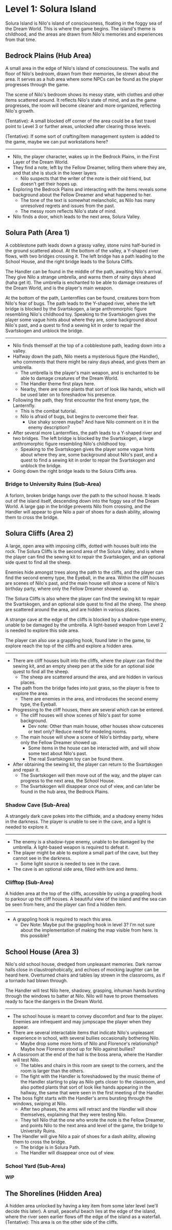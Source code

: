 # Level 1: Solura Island

Solura Island is Nilo's island of consciousness, floating in the foggy sea of the Dream World. This is where the game begins. The island's theme is childhood, and the areas are drawn from Nilo's memories and experiences from that time.

## Bedrock Plains (Hub Area)

A small area in the edge of Nilo's island of consciousness. The walls and floor of Nilo's bedroom, drawn from their memories, lie strewn about the area. It serves as a hub area where some NPCs can be found as the player progresses through the game.

The scene of Nilo's bedroom shows its messy state, with clothes and other items scattered around. It reflects Nilo's state of mind, and as the game progresses, the room will become cleaner and more organized, reflecting Nilo's growth.

(Tentative): A small blocked off corner of the area could be a fast travel point to Level 3 or further areas, unlocked after clearing those levels.

(Tentative): If some sort of crafting/item management system is added to the game, maybe we can put workstations here?

---

- Nilo, the player character, wakes up in the Bedrock Plains, in the First Layer of the Dream World.
- They find a note, left by the Fellow Dreamer, telling them where they are, and that she is stuck in the lower layers
  - Nilo suspects that the writer of the note is their old friend, but doesn't get their hopes up.
- Exploring the Bedrock Plains and interacting with the items reveals some background about the Fellow Dreamer and what happened to her.
  - The tone of the text is somewhat melancholic, as Nilo has many unresolved regrets and issues from the past.
  - The messy room reflects Nilo's state of mind.
- Nilo finds a door, which leads to the next area, Solura Valley.

## Solura Path (Area 1)

A cobblestone path leads down a grassy valley, stone ruins half-buried in the ground scattered about. At the bottom of the valley, a Y-shaped river flows, with two bridges crossing it. The left bridge has a path leading to the School House, and the right bridge leads to the Solura Cliffs.

The Handler can be found in the middle of the path, awaiting Nilo's arrival. They give Nilo a strange umbrella, and warns them of rainy days ahead (haha get it). The umbrella is enchanted to be able to damage creatures of the Dream World, and is the player's main weapon.

At the bottom of the path, Lanternflies can be found, creatures born from Nilo's fear of bugs. The path leads to the Y-shaped river, where the left bridge is blocked by the Svartskogen, a large anthromorphic figure resembling Nilo's childhood toy. Speaking to the Svartskogen gives the player some vague hints about where they are, some background about Nilo's past, and a quest to find a sewing kit in order to repair the Svartskogen and unblock the bridge.

---

- Nilo finds themself at the top of a cobblestone path, leading down into a valley.
- Halfway down the path, Nilo meets a mysterious figure (the Handler), who comments that there might be rainy days ahead, and gives them an umbrella.
  - The umbrella is the player's main weapon, and is enchanted to be able to damage creatures of the Dream World.
  - The Handler theme first plays here.
  - Nearby, there are some plants that sort of look like hands, which will be used later on to foreshadow his presence.
- Following the path, they first encounter the first enemy type, the Lanternfly.
  - This is the combat tutorial.
  - Nilo is afraid of bugs, but begins to overcome their fear.
    - Use shaky screen maybe? And have Nilo comment on it in the enemy description?
- After several more Lanternflies, the path leads to a Y-shaped river and two bridges. The left bridge is blocked by the Svartskogen, a large anthromorphic figure resembling Nilo's childhood toy.
  - Speaking to the Svartskogen gives the player some vague hints about where they are, some background about Nilo's past, and a quest to find a sewing kit in order to repair the Svartskogen and unblock the bridge.
- Going down the right bridge leads to the Solura Cliffs area.

### Bridge to University Ruins (Sub-Area)

A forlorn, broken bridge hangs over the path to the school house. It leads out of the island itself, descending down into the foggy sea of the Dream World. A large gap in the bridge prevents Nilo from crossing, and the Handler will appear to give Nilo a pair of shoes for a dash ability, allowing them to cross the bridge.

## Solura Cliffs (Area 2)

A large, open area with imposing cliffs, dotted with houses built into the rock. The Solura Cliffs is the second area of the Solura Valley, and is where the player can find the sewing kit to repair the Svartskogen, and an optional side quest to find all the sheep.

Enemies hide amongst trees along the path to the cliffs, and the player can find the second enemy type, the Eyeball, in the area. Within the cliff houses are scenes of Nilo's past, and the main house will show a scene of Nilo's birthday party, where only the Fellow Dreamer showed up.

The Solura Cliffs is also where the player can find the sewing kit to repair the Svartskogen, and an optional side quest to find all the sheep. The sheep are scattered around the area, and are hidden in various places.

A strange cave at the edge of the cliffs is blocked by a shadow-type enemy, unable to be damaged by the umbrella. A light-based weapon from Level 2 is needed to explore this side area.

The player can also use a grappling hook, found later in the game, to explore reach the top of the cliffs and explore a hidden area.

---

- There are cliff houses built into the cliffs, where the player can find the sewing kit, and an empty sheep pen at the side for an optional side quest to find all the sheep.
  - The sheep are scattered around the area, and are hidden in various places.
- The path from the bridge fades into just grass, so the player is free to explore the area.
  - There are enemies in the area, and introduces the second enemy type, the Eyeball.
- Progressing to the cliff houses, there are several which can be entered.
  - The cliff houses will show scenes of Nilo's past for some background.
    - Dev note: Other than main house, other houses show cutscenes or text only? Reduce need for modeling rooms.
  - The main house will show a scene of Nilo's birthday party, where only the Fellow Dreamer showed up.
    - Some items in the house can be interacted with, and will show some text about Nilo's past.
    - The real Svartskogen toy can be found there.
- After obtaining the sewing kit, the player can return to the Svartskogen and repair it.
  - The Svartskogen will then move out of the way, and the player can progress to the next area, the School House.
  - The Svartskogen will disappear once out of view, and can later be found in the hub area, the Bedrock Plains.

### Shadow Cave (Sub-Area)

A strangely dark cave pokes into the cliffside, and a shadowy enemy hides in the darkness. The player is unable to see in the cave, and a light is needed to explore it.

---

- The enemy is a shadow-type enemy, unable to be damaged by the umbrella. A light-based weapon is required to defeat it.
- The player might be able to explore a small part of the cave, but they cannot see in the darkness.
  - Some light source is needed to see in the cave.
- The cave is an optional side area, filled with lore and items.

### Clifftop (Sub-Area)

A hidden area at the top of the cliffs, accessible by using a grappling hook to parkour up the cliff houses. A beautiful view of the island and the sea can be seen from here, and the player can find a hidden item.

---

- A grappling hook is required to reach this area.
  - Dev Note: Maybe put the grappling hook in level 3? I'm not sure about the implementation of making the map visible from here. Is this possible?

## School House (Area 3)

Nilo's old school house, dredged from unpleasant memories. Dark narrow halls close in claustrophobically, and echoes of mocking laughter can be heard here. Overturned chairs and tables lay strewn in the classrooms, as if a tornado had blown through.

The Handler will test Nilo here, shadowy, grasping, inhuman hands bursting through the windows to batter at Nilo. Nilo will have to prove themselves ready to face the dangers in the Dream World.

---

- The school house is meant to convey discomfort and fear to the player. Enemies are infrequent and may jumpscape the player when they appear.
- There are several interactable items that indicate Nilo's unpleasant experience in school, with several bullies occasionally bothering Nilo.
  - Maybe drop some more hints of Nilo and Florence's relationship? Maybe how Florence stood up for Nilo against bullies?
- A classroom at the end of the hall is the boss arena, where the Handler will test Nilo.
  - The tables and chairs in this room are swept to the corners, and the room is larger than the others.
  - The fight with the Handler is foreshadowed by the music theme of the Handler starting to play as Nilo gets closer to the classroom, and also potted plants that sort of look like hands appearing in the hallway, the same that were seen in the first meeting of the Handler.
- The boss fight starts with the Handler's arms bursting through the windows, swiping at Nilo.
  - After two phases, the arms will retract and the Handler will show themselves, explaining that they were testing Nilo.
  - They tell Nilo that the one who wrote the note is the Fellow Dreamer, and points Nilo to the next area and level of the game, the bridge to University Ruins.
- The Handler will give Nilo a pair of shoes for a dash ability, allowing them to cross the bridge.
  - The bridge is in Solura Path.
  - The Handler will disappear once out of view.

### School Yard (Sub-Area)

**WIP**

## The Shorelines (Hidden Area)

A hidden area unlocked by having a key item from some later level (we'll decide this later). A small, peaceful beach lies at the edge of the island, where the river seen earlier flows off the edge of the island as a waterfall. (Tentative): This area is on the other side of the cliffs.
